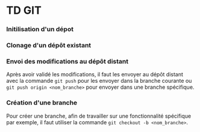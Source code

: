 # TD GIT

### Initilisation d'un dépot

### Clonage d'un dépôt existant 

### Envoi des modifications au dépôt distant
Après avoir validé les modifications, il faut les envoyer au dépôt distant avec la commande `git push` pour les envoyer dans la branche courante ou `git push origin <nom_branche>` pour envoyer dans une branche spécifique.

### Création d'une branche
Pour créer une branche, afin de travailler sur une fonctionnalité spécifique par exemple, il faut utiliser la commande `git checkout -b <nom_branche>`.